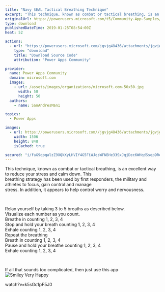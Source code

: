 ```yaml
---
title: "Navy SEAL Tactical Breathing Technique"
excerpt: "This technique, known as combat or tactical breathing, is an excellent way to reduce your stress and calm down. This breathing strategy has been used"
originalUrl: https://powerusers.microsoft.com/t5/Community-App-Samples/Navy-SEAL-Tactical-Breathing-Technique/td-p/210200
type: download
publishedDateTime: 2019-01-25T08:54:00Z
heat: 52

actions:
  - url: "https://powerusers.microsoft.com/jgvjg48436/attachments/jgvjg48436/AppFeedbackGallery/85/2/SEAL%20Breather.msapp"
    type: "download"
    title: "Download Source Code"
    attribution: "Power Apps Community"

provider:
  name: Power Apps Community
  domain: microsoft.com
  images:
    - url: /assets/images/organizations/microsoft.com-50x50.jpg
      width: 50
      height: 50
  authors:
    - name: SanAndresMan1

topics:
  - Power Apps

images:
  - url: https://powerusers.microsoft.com//jgvjg48436/attachments/jgvjg48436/AppFeedbackGallery/85/1/SEALBreather.png
    width: 1506
    height: 848
    isCached: true

secured: "i/faG9qpqalzZ9OQkXyLHVIY4G5FiWJqsWFNBHe33SxJqjDec6WHqdSsep9RekkCVIQzcJHzdPgNCRW1js6iA3RLQ0d7zcwxELnozpQyJRxiR1exxfXfSq60W7Q03bZiQGnq29BdhmKvhvISG9H6Rm3bupdtbX85xSXILOtwYmEIAqtODC1UDai7YIp5CKHF+WJWd4m1CoTmwpHR65S11tr2OuE+pGRSXUhbcrupb9rUUHNIxDyrT9Sq0uK45+twmKg44TQ0C/7Z87aHDTWA9ekzyAkHKkhSLlfqOdBf58KZYYxxdq7OdAKKkCvIslW6Go7ZBzyOC8461eIjvdahpR/sM+P/15NIXq4He12YLnrOcNF0C3wYPvYSPY9RtWmaf5jbttO1OY2/ZMzmXKAL3e0Rb1sgh6HjHJJubCqE+mrabob0Quxfhuea9FAZJvxb;pp3GZbzUggckbUsBQFXDxQ=="
---
```

<p>This technique, known as combat or tactical breathing, is an excellent way to reduce your stress and calm down. This<br>breathing strategy has been used by first responders, the military and athletes to focus, gain control and manage<br>stress. In addition, it appears to help control worry and&nbsp;nervousness.</p><p>&nbsp;</p><p>Relax yourself by taking 3 to 5 breaths as described below.<br>Visualize each number as you count.<br>Breathe in counting 1, 2, 3, 4<br>Stop and hold your breath counting 1, 2, 3, 4<br>Exhale counting 1, 2, 3, 4<br>Repeat the breathing<br>Breath in counting 1, 2, 3, 4<br>Pause and hold your breathe counting 1, 2, 3, 4<br>Exhale counting 1, 2, 3, 4</p><p>&nbsp;</p><p>If all that sounds too complicated, then just use this app&nbsp;<img id="smileyvery-happy" class="emoticon emoticon-smileyvery-happy" src="/i/smilies/16x16_smiley-very-happy.png" alt="Smiley Very Happy" title="Smiley Very Happy"></p><p><span class="videoUrl">watch?v=k5sGc1pF5J0</span></p>

